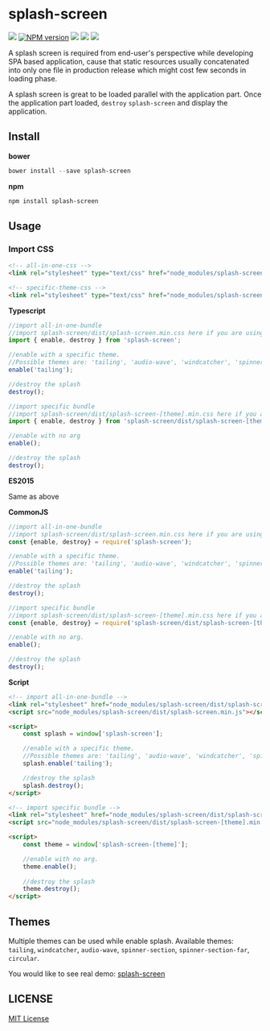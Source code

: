 splash-screen
=============
![][bower-url]
[![NPM version][npm-image]][npm-url]
![][david-url]
![][dt-url]
![][license-url]

A splash screen is required from end-user's perspective while developing SPA based application, cause that static resources usually concatenated into only one file in production release which might cost few seconds in loading phase.

A splash screen is great to be loaded parallel with the application part. Once the application part loaded, `destroy` `splash-screen` and display the application.

## Install ##

**bower**

```powershell
bower install --save splash-screen
```

**npm**

```powershell
npm install splash-screen
```

## Usage ##

### Import CSS ###

```html
<!-- all-in-one-css -->
<link rel="stylesheet" type="text/css" href="node_modules/splash-screen/dist/splash-screen.min.css">

<!-- specific-theme-css -->
<link rel="stylesheet" type="text/css" href="node_modules/splash-screen/dist/splash-screen-[theme].min.css">
```

**Typescript**

```typescript
//import all-in-one-bundle
//import splash-screen/dist/splash-screen.min.css here if you are using webpack, or inject it in your html
import { enable, destroy } from 'splash-screen';

//enable with a specific theme.
//Possible themes are: 'tailing', 'audio-wave', 'windcatcher', 'spinner-section', 'spinner-section-far', 'circular'.
enable('tailing');

//destroy the splash
destroy();
```

```typescript
//import specific bundle
//import splash-screen/dist/splash-screen-[theme].min.css here if you are using webpack, or inject it in your html
import { enable, destroy } from 'splash-screen/dist/splash-screen-[theme]';

//enable with no arg
enable();

//destroy the splash
destroy();
```

**ES2015**

Same as above

**CommonJS**

```javascript
//import all-in-one-bundle
//import splash-screen/dist/splash-screen.min.css here if you are using webpack, or inject it in your html
const {enable, destroy} = require('splash-screen');

//enable with a specific theme.
//Possible themes are: 'tailing', 'audio-wave', 'windcatcher', 'spinner-section', 'spinner-section-far', 'circular'.
enable('tailing');

//destroy the splash
destroy();
```

```javascript
//import specific bundle
//import splash-screen/dist/splash-screen-[theme].min.css here if you are using webpack, or inject it in your html
const {enable, destroy} = require('splash-screen/dist/splash-screen-[theme]');

//enable with no arg.
enable();

//destroy the splash
destroy();
```

**Script**

```html
<!-- import all-in-one-bundle -->
<link rel="stylesheet" href="node_modules/splash-screen/dist/splash-screen.min.css">
<script src="node_modules/splash-screen/dist/splash-screen.min.js"></script>

<script>
    const splash = window['splash-screen'];

    //enable with a specific theme.
    //Possible themes are: 'tailing', 'audio-wave', 'windcatcher', 'spinner-section', 'spinner-section-far', 'circular'.
    splash.enable('tailing');

    //destroy the splash
    splash.destroy();
</script>
```

```html
<!-- import specific bundle -->
<link rel="stylesheet" href="node_modules/splash-screen/dist/splash-screen-[theme].min.css">
<script src="node_modules/splash-screen/dist/splash-screen-[theme].min.js"></script>

<script>
    const theme = window['splash-screen-[theme]'];

    //enable with no arg.
    theme.enable();
    
    //destroy the splash
    theme.destroy();
</script>
```

## Themes ##

Multiple themes can be used while enable splash. Available themes: `tailing`, `windcatcher`, `audio-wave`, `spinner-section`, `spinner-section-far`, `circular`.


You would like to see real demo: [splash-screen](http://leftstick.github.io/splash-screen/)

## LICENSE ##

[MIT License](https://raw.githubusercontent.com/leftstick/splash-screen/master/LICENSE)

[bower-url]: https://img.shields.io/bower/v/splash-screen.svg
[npm-url]: https://npmjs.org/package/splash-screen
[npm-image]: https://badge.fury.io/js/splash-screen.png
[david-url]: https://david-dm.org/leftstick/splash-screen.png
[dt-url]:https://img.shields.io/npm/dt/splash-screen.svg
[license-url]:https://img.shields.io/npm/l/splash-screen.svg
